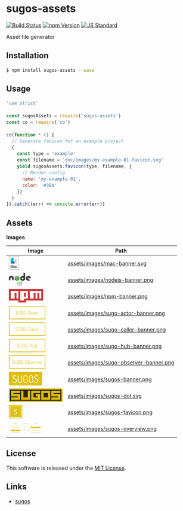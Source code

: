 sugos-assets
==========

<!---
This file is generated by ape-tmpl. Do not update manually.
--->

<!-- Badge Start -->
<a name="badges"></a>

[![Build Status][bd_travis_com_shield_url]][bd_travis_com_url]
[![npm Version][bd_npm_shield_url]][bd_npm_url]
[![JS Standard][bd_standard_shield_url]][bd_standard_url]

[bd_repo_url]: https://github.com/realglobe-Inc/sugos-assets
[bd_travis_url]: http://travis-ci.org/realglobe-Inc/sugos-assets
[bd_travis_shield_url]: http://img.shields.io/travis/realglobe-Inc/sugos-assets.svg?style=flat
[bd_travis_com_url]: http://travis-ci.com/realglobe-Inc/sugos-assets
[bd_travis_com_shield_url]: https://api.travis-ci.com/realglobe-Inc/sugos-assets.svg?token=aeFzCpBZebyaRijpCFmm
[bd_license_url]: https://github.com/realglobe-Inc/sugos-assets/blob/master/LICENSE
[bd_codeclimate_url]: http://codeclimate.com/github/realglobe-Inc/sugos-assets
[bd_codeclimate_shield_url]: http://img.shields.io/codeclimate/github/realglobe-Inc/sugos-assets.svg?style=flat
[bd_codeclimate_coverage_shield_url]: http://img.shields.io/codeclimate/coverage/github/realglobe-Inc/sugos-assets.svg?style=flat
[bd_gemnasium_url]: https://gemnasium.com/realglobe-Inc/sugos-assets
[bd_gemnasium_shield_url]: https://gemnasium.com/realglobe-Inc/sugos-assets.svg
[bd_npm_url]: http://www.npmjs.org/package/sugos-assets
[bd_npm_shield_url]: http://img.shields.io/npm/v/sugos-assets.svg?style=flat
[bd_standard_url]: http://standardjs.com/
[bd_standard_shield_url]: https://img.shields.io/badge/code%20style-standard-brightgreen.svg

<!-- Badge End -->


<!-- Description Start -->
<a name="description"></a>

Asset file generator

<!-- Description End -->


<!-- Overview Start -->
<a name="overview"></a>



<!-- Overview End -->


<!-- Sections Start -->
<a name="sections"></a>

<!-- Section from "doc/guides/01.Installation.md.hbs" Start -->

<a name="section-doc-guides-01-installation-md"></a>

Installation
-----

```bash
$ npm install sugos-assets --save
```


<!-- Section from "doc/guides/01.Installation.md.hbs" End -->

<!-- Section from "doc/guides/02.Usage.md.hbs" Start -->

<a name="section-doc-guides-02-usage-md"></a>

Usage
---------

```javascript
'use strict'

const sugosAssets = require('sugos-assets')
const co = require('co')

co(function * () {
  // Generate favicon for an example project
  {
    const type = 'example'
    const filename = 'doc/images/my-example-01-favicon.svg'
    yield sugosAssets.favicon(type, filename, {
      // Render config
      name: 'my-example-01',
      color: '#38A'
    })
  }
}).catch((err) => console.error(err))

```


<!-- Section from "doc/guides/02.Usage.md.hbs" End -->

<!-- Section from "doc/guides/03.Assets.md.hbs" Start -->

<a name="section-doc-guides-03-assets-md"></a>

Assets
-----

**Images**

| Image | Path |
| ----- | ---- |
| <img src="assets/images/mac-banner.svg" height="36" style="height:36px;" /> | [assets/images/mac-banner.svg](assets/images/mac-banner.svg) |
| <img src="assets/images/nodejs-banner.png" height="36" style="height:36px;" /> | [assets/images/nodejs-banner.png](assets/images/nodejs-banner.png) |
| <img src="assets/images/npm-banner.png" height="36" style="height:36px;" /> | [assets/images/npm-banner.png](assets/images/npm-banner.png) |
| <img src="assets/images/sugo-actor-banner.png" height="36" style="height:36px;" /> | [assets/images/sugo-actor-banner.png](assets/images/sugo-actor-banner.png) |
| <img src="assets/images/sugo-caller-banner.png" height="36" style="height:36px;" /> | [assets/images/sugo-caller-banner.png](assets/images/sugo-caller-banner.png) |
| <img src="assets/images/sugo-hub-banner.png" height="36" style="height:36px;" /> | [assets/images/sugo-hub-banner.png](assets/images/sugo-hub-banner.png) |
| <img src="assets/images/sugo-observer-banner.png" height="36" style="height:36px;" /> | [assets/images/sugo-observer-banner.png](assets/images/sugo-observer-banner.png) |
| <img src="assets/images/sugos-banner.png" height="36" style="height:36px;" /> | [assets/images/sugos-banner.png](assets/images/sugos-banner.png) |
| <img src="assets/images/sugos-dot.svg" height="36" style="height:36px;" /> | [assets/images/sugos-dot.svg](assets/images/sugos-dot.svg) |
| <img src="assets/images/sugos-favicon.png" height="36" style="height:36px;" /> | [assets/images/sugos-favicon.png](assets/images/sugos-favicon.png) |
| <img src="assets/images/sugos-overview.png" height="36" style="height:36px;" /> | [assets/images/sugos-overview.png](assets/images/sugos-overview.png) |


<!-- Section from "doc/guides/03.Assets.md.hbs" End -->


<!-- Sections Start -->


<!-- LICENSE Start -->
<a name="license"></a>

License
-------
This software is released under the [MIT License](https://github.com/realglobe-Inc/sugos-assets/blob/master/LICENSE).

<!-- LICENSE End -->


<!-- Links Start -->
<a name="links"></a>

Links
------

+ [sugos][sugos_url]

[sugos_url]: https://github.com/realglobe-Inc/sugos

<!-- Links End -->
